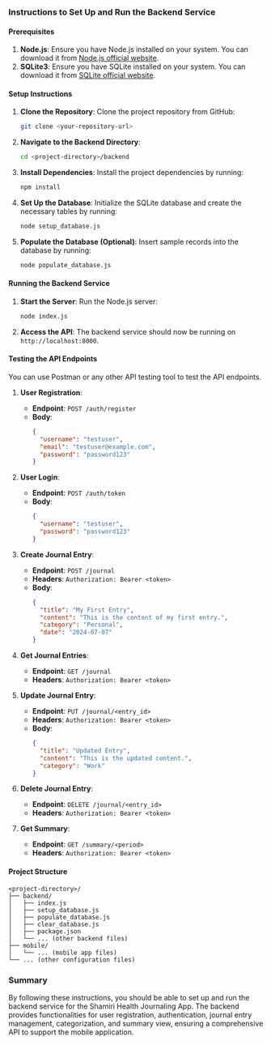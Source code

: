 ### Instructions to Set Up and Run the Backend Service

#### Prerequisites

1. **Node.js**: Ensure you have Node.js installed on your system. You can download it from [Node.js official website](https://nodejs.org/).
2. **SQLite3**: Ensure you have SQLite installed on your system. You can download it from [SQLite official website](https://www.sqlite.org/).

#### Setup Instructions

1. **Clone the Repository**:
   Clone the project repository from GitHub:
   ```bash
   git clone <your-repository-url>
   ```

2. **Navigate to the Backend Directory**:
   ```bash
   cd <project-directory>/backend
   ```

3. **Install Dependencies**:
   Install the project dependencies by running:
   ```bash
   npm install
   ```

4. **Set Up the Database**:
   Initialize the SQLite database and create the necessary tables by running:
   ```bash
   node setup_database.js
   ```

5. **Populate the Database (Optional)**:
   Insert sample records into the database by running:
   ```bash
   node populate_database.js
   ```

#### Running the Backend Service

1. **Start the Server**:
   Run the Node.js server:
   ```bash
   node index.js
   ```

2. **Access the API**:
   The backend service should now be running on `http://localhost:8000`.

#### Testing the API Endpoints

You can use Postman or any other API testing tool to test the API endpoints.

1. **User Registration**:
   - **Endpoint**: `POST /auth/register`
   - **Body**:
     ```json
     {
       "username": "testuser",
       "email": "testuser@example.com",
       "password": "password123"
     }
     ```

2. **User Login**:
   - **Endpoint**: `POST /auth/token`
   - **Body**:
     ```json
     {
       "username": "testuser",
       "password": "password123"
     }
     ```

3. **Create Journal Entry**:
   - **Endpoint**: `POST /journal`
   - **Headers**: `Authorization: Bearer <token>`
   - **Body**:
     ```json
     {
       "title": "My First Entry",
       "content": "This is the content of my first entry.",
       "category": "Personal",
       "date": "2024-07-07"
     }
     ```

4. **Get Journal Entries**:
   - **Endpoint**: `GET /journal`
   - **Headers**: `Authorization: Bearer <token>`

5. **Update Journal Entry**:
   - **Endpoint**: `PUT /journal/<entry_id>`
   - **Headers**: `Authorization: Bearer <token>`
   - **Body**:
     ```json
     {
       "title": "Updated Entry",
       "content": "This is the updated content.",
       "category": "Work"
     }
     ```

6. **Delete Journal Entry**:
   - **Endpoint**: `DELETE /journal/<entry_id>`
   - **Headers**: `Authorization: Bearer <token>`

7. **Get Summary**:
   - **Endpoint**: `GET /summary/<period>`
   - **Headers**: `Authorization: Bearer <token>`

#### Project Structure

```
<project-directory>/
├── backend/
│   ├── index.js
│   ├── setup_database.js
│   ├── populate_database.js
│   ├── clear_database.js
│   ├── package.json
│   └── ... (other backend files)
├── mobile/
│   └── ... (mobile app files)
└── ... (other configuration files)
```

### Summary

By following these instructions, you should be able to set up and run the backend service for the Shamiri Health Journaling App. The backend provides functionalities for user registration, authentication, journal entry management, categorization, and summary view, ensuring a comprehensive API to support the mobile application.